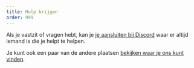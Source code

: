 ```yaml
---
title: Hulp krijgen
order: 999
---
```


Als je vastzit of vragen hebt, kan je [je aansluiten bij Discord](https://discord.freesewing.org/) waar er altijd iemand is die je helpt te helpen.

Je kunt ook een paar van de andere plaatsen [bekijken waar je ons kunt vinden](/community/where/).
